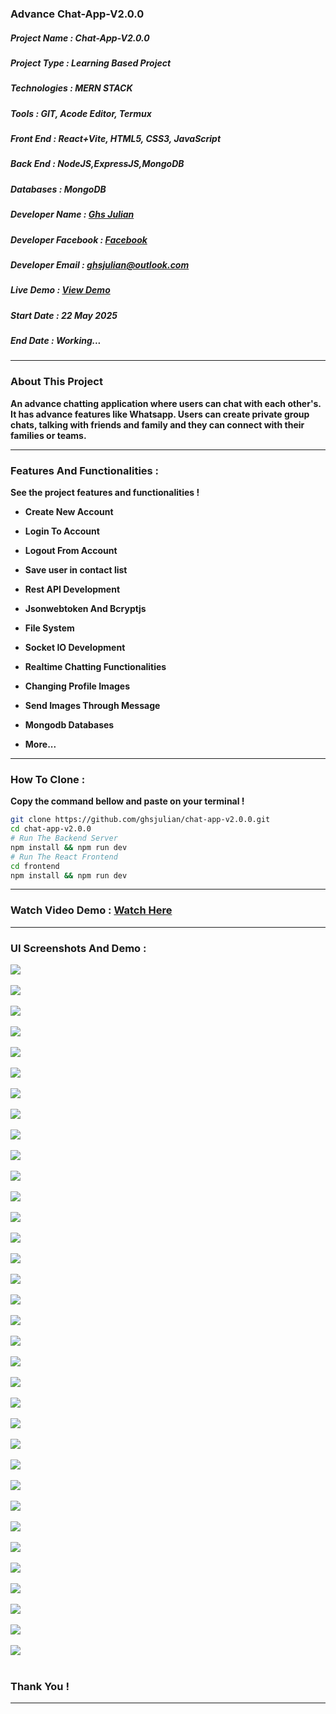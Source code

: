 ### Advance Chat-App-V2.0.0

##### Project Name :  Chat-App-V2.0.0

##### Project Type : Learning Based Project 

##### Technologies : MERN STACK

##### Tools : GIT, Acode Editor, Termux

##### Front End : React+Vite, HTML5, CSS3, JavaScript

##### Back End : NodeJS,ExpressJS,MongoDB

##### Databases : MongoDB

##### Developer Name : <a href="https://ghsresume.netlify.app" target="_blank">Ghs Julian</a>

##### Developer Facebook : <a href="https://web.facebook.com/ghs.julian.85" target="_blank">Facebook</a>

##### Developer Email : <a href="email:ghsjulian@outlook.com" target="_blank"> ghsjulian@outlook.com </a>

##### Live Demo : <a href="https://chat-app-v2-0-0.onrender.com/" target="_blank">View Demo </a>

##### Start Date : 22 May 2025

##### End Date : Working...

---

### About This Project 


**An advance chatting application where users can chat with each other's. It has advance features like Whatsapp. Users can create private group chats, talking with friends and family and they can connect with their families or teams.**






---

### Features And Functionalities :

**See the project features and functionalities !**

-   **Create New Account**

-   **Login To Account**

-   **Logout From Account**

-   **Save user in contact list**

-   **Rest API Development**
   
-   **Jsonwebtoken And Bcryptjs**

-   **File System**

-   **Socket IO Development**

-  **Realtime Chatting Functionalities**

-   **Changing Profile Images** 

-  **Send Images Through Message**

-   **Mongodb Databases**

-   **More...**

---

### How To Clone :

**Copy the command bellow and paste on your terminal !**

```bash
git clone https://github.com/ghsjulian/chat-app-v2.0.0.git
cd chat-app-v2.0.0
# Run The Backend Server
npm install && npm run dev
# Run The React Frontend
cd frontend
npm install && npm run dev

```


---


### Watch Video Demo : <a href="https://www.facebook.com/ghs.julian.85/videos/4145985588962855/?mibextid=ClGUQ9kqrXgNGENK" target="_blank">Watch Here</a>


---


### UI Screenshots And Demo :

<img src="/demo/Screenshot_2025-05-27-18-04-12-55_a2cf8efcdd42a8e6f7906303f104fb67.jpg" width="" height="" /><br/><br/>
<img src="/demo/Screenshot_2025-05-27-18-08-19-47_a87fd7db6caa850b517aa6fa9d2fcd0e.jpg" width="" height="" /><br/><br/>
<img src="/demo/Screenshot_2025-05-27-18-08-34-30_a87fd7db6caa850b517aa6fa9d2fcd0e.jpg" width="" height="" /><br/><br/>
<img src="/demo/Screenshot_2025-05-27-18-09-38-48_a87fd7db6caa850b517aa6fa9d2fcd0e.jpg" width="" height="" /><br/><br/>
<img src="/demo/Screenshot_2025-05-27-18-09-46-09_a87fd7db6caa850b517aa6fa9d2fcd0e.jpg" width="" height="" /><br/><br/>
<img src="/demo/Screenshot_2025-05-27-18-09-53-70_a87fd7db6caa850b517aa6fa9d2fcd0e.jpg" width="" height="" /><br/><br/>
<img src="/demo/Screenshot_2025-05-27-18-10-41-48_a87fd7db6caa850b517aa6fa9d2fcd0e.jpg" width="" height="" /><br/><br/>
<img src="/demo/Screenshot_2025-05-27-18-10-55-77_a87fd7db6caa850b517aa6fa9d2fcd0e.jpg" width="" height="" /><br/><br/>
<img src="/demo/Screenshot_2025-05-27-18-11-04-78_a87fd7db6caa850b517aa6fa9d2fcd0e.jpg" width="" height="" /><br/><br/>
<img src="/demo/Screenshot_2025-05-27-18-11-09-74_a87fd7db6caa850b517aa6fa9d2fcd0e.jpg" width="" height="" /><br/><br/>
<img src="/demo/Screenshot_2025-05-27-18-11-14-52_a87fd7db6caa850b517aa6fa9d2fcd0e.jpg" width="" height="" /><br/><br/>
<img src="/demo/Screenshot_2025-05-27-18-11-19-84_a87fd7db6caa850b517aa6fa9d2fcd0e.jpg" width="" height="" /><br/><br/>
<img src="/demo/Screenshot_2025-05-27-18-11-31-83_a87fd7db6caa850b517aa6fa9d2fcd0e.jpg" width="" height="" /><br/><br/>
<img src="/demo/Screenshot_2025-05-27-18-11-43-16_a87fd7db6caa850b517aa6fa9d2fcd0e.jpg" width="" height="" /><br/><br/>
<img src="/demo/Screenshot_2025-05-27-18-11-51-81_a87fd7db6caa850b517aa6fa9d2fcd0e.jpg" width="" height="" /><br/><br/>
<img src="/demo/Screenshot_2025-05-27-18-11-56-08_a87fd7db6caa850b517aa6fa9d2fcd0e.jpg" width="" height="" /><br/><br/>
<img src="/demo/Screenshot_2025-05-27-18-12-01-10_a87fd7db6caa850b517aa6fa9d2fcd0e.jpg" width="" height="" /><br/><br/>
<img src="/demo/Screenshot_2025-05-27-18-12-23-59_a87fd7db6caa850b517aa6fa9d2fcd0e.jpg" width="" height="" /><br/><br/>
<img src="/demo/Screenshot_2025-05-27-18-12-33-92_a87fd7db6caa850b517aa6fa9d2fcd0e.jpg" width="" height="" /><br/><br/>
<img src="/demo/Screenshot_2025-05-27-18-13-23-33_a87fd7db6caa850b517aa6fa9d2fcd0e.jpg" width="" height="" /><br/><br/>
<img src="/demo/Screenshot_2025-05-27-18-13-35-18_a87fd7db6caa850b517aa6fa9d2fcd0e.jpg" width="" height="" /><br/><br/>
<img src="/demo/Screenshot_2025-05-27-18-14-24-38_a87fd7db6caa850b517aa6fa9d2fcd0e.jpg" width="" height="" /><br/><br/>
<img src="/demo/Screenshot_2025-05-27-18-14-30-65_a87fd7db6caa850b517aa6fa9d2fcd0e.jpg" width="" height="" /><br/><br/>
<img src="/demo/Screenshot_2025-05-27-18-14-52-80_a87fd7db6caa850b517aa6fa9d2fcd0e.jpg" width="" height="" /><br/><br/>
<img src="/demo/Screenshot_2025-05-27-18-14-57-64_a87fd7db6caa850b517aa6fa9d2fcd0e.jpg" width="" height="" /><br/><br/>
<img src="/demo/Screenshot_2025-05-27-18-15-21-64_a87fd7db6caa850b517aa6fa9d2fcd0e.jpg" width="" height="" /><br/><br/>
<img src="/demo/Screenshot_2025-05-27-18-15-31-53_a87fd7db6caa850b517aa6fa9d2fcd0e.jpg" width="" height="" /><br/><br/>
<img src="/demo/Screenshot_2025-05-27-18-15-42-39_a87fd7db6caa850b517aa6fa9d2fcd0e.jpg" width="" height="" /><br/><br/>
<img src="/demo/Screenshot_2025-05-27-18-15-57-75_a87fd7db6caa850b517aa6fa9d2fcd0e.jpg" width="" height="" /><br/><br/>
<img src="/demo/Screenshot_2025-05-27-18-16-05-27_a87fd7db6caa850b517aa6fa9d2fcd0e.jpg" width="" height="" /><br/><br/>
<img src="/demo/Screenshot_2025-05-27-18-16-30-00_a87fd7db6caa850b517aa6fa9d2fcd0e.jpg" width="" height="" /><br/><br/>
<img src="/demo/Screenshot_2025-05-27-18-16-53-45_a87fd7db6caa850b517aa6fa9d2fcd0e.jpg" width="" height="" /><br/><br/>
<img src="/demo/Screenshot_2025-05-27-18-16-58-89_a87fd7db6caa850b517aa6fa9d2fcd0e.jpg" width="" height="" /><br/><br/>
<img src="/demo/Screenshot_2025-05-27-20-54-18-14_a87fd7db6caa850b517aa6fa9d2fcd0e.jpg" width="" height="" /><br/><br/>




### Thank You !

---
